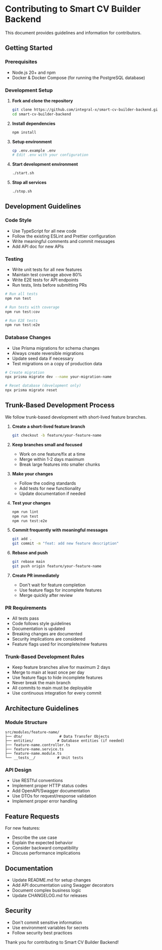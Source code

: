 # Contributing to Smart CV Builder Backend

This document provides guidelines and information for contributors.

## Getting Started

### Prerequisites

- Node.js 20+ and npm
- Docker & Docker Compose (for running the PostgreSQL database)

### Development Setup

1. **Fork and clone the repository**
   ```bash
   git clone https://github.com/integral-x/smart-cv-builder-backend.git
   cd smart-cv-builder-backend
   ```

2. **Install dependencies**
   ```bash
   npm install
   ```

3. **Setup environment**
   ```bash
   cp .env.example .env
   # Edit .env with your configuration
   ```

4. **Start development environment**
   ```bash
   ./start.sh
   ```
5. **Stop all services**
   ```bash
   ./stop.sh
   ```

## Development Guidelines

### Code Style

- Use TypeScript for all new code
- Follow the existing ESLint and Prettier configuration
- Write meaningful comments and commit messages
- Add API doc for new APIs

### Testing

- Write unit tests for all new features
- Maintain test coverage above 80%
- Write E2E tests for API endpoints
- Run tests, lints before submitting PRs

```bash
# Run all tests
npm run test

# Run tests with coverage
npm run test:cov

# Run E2E tests
npm run test:e2e
```

### Database Changes

- Use Prisma migrations for schema changes
- Always create reversible migrations
- Update seed data if necessary
- Test migrations on a copy of production data

```bash
# Create migration
npx prisma migrate dev --name your-migration-name

# Reset database (development only)
npx prisma migrate reset
```

## Trunk-Based Development Process

We follow trunk-based development with short-lived feature branches.

1. **Create a short-lived feature branch**
   ```bash
   git checkout -b feature/your-feature-name
   ```

2. **Keep branches small and focused**
   - Work on one feature/fix at a time
   - Merge within 1-2 days maximum
   - Break large features into smaller chunks

3. **Make your changes**
   - Follow the coding standards
   - Add tests for new functionality
   - Update documentation if needed

4. **Test your changes**
   ```bash
   npm run lint
   npm run test
   npm run test:e2e
   ```

5. **Commit frequently with meaningful messages**
   ```bash
   git add .
   git commit -m "feat: add new feature description"
   ```

6. **Rebase and push**
   ```bash
   git rebase main
   git push origin feature/your-feature-name
   ```

7. **Create PR immediately**
   - Don't wait for feature completion
   - Use feature flags for incomplete features
   - Merge quickly after review

### PR Requirements

- All tests pass
- Code follows style guidelines
- Documentation is updated
- Breaking changes are documented
- Security implications are considered
- Feature flags used for incomplete/new features

### Trunk-Based Development Rules

- Keep feature branches alive for maximum 2 days
- Merge to main at least once per day
- Use feature flags to hide incomplete features
- Never break the main branch
- All commits to main must be deployable
- Use continuous integration for every commit

## Architecture Guidelines

### Module Structure

```
src/modules/feature-name/
├── dto/                 # Data Transfer Objects
├── entities/           # Database entities (if needed)
├── feature-name.controller.ts
├── feature-name.service.ts
├── feature-name.module.ts
└── __tests__/          # Unit tests
```

### API Design

- Use RESTful conventions
- Implement proper HTTP status codes
- Add OpenAPI/Swagger documentation
- Use DTOs for request/response validation
- Implement proper error handling

## Feature Requests

For new features:

- Describe the use case
- Explain the expected behavior
- Consider backward compatibility
- Discuss performance implications

## Documentation

- Update README.md for setup changes
- Add API documentation using Swagger decorators
- Document complex business logic
- Update CHANGELOG.md for releases

## Security

- Don't commit sensitive information
- Use environment variables for secrets
- Follow security best practices

Thank you for contributing to Smart CV Builder Backend!